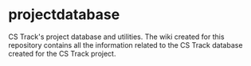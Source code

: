 # projectdatabase
CS Track's project database and utilities. The wiki created for this repository contains all the information related to the CS Track database created for the CS Track project. 
